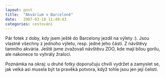 ```yaml
---
layout: post
title:  "Akvárium v Barceloně"
date:   2007-03-10 11:49:43
categories: cestování
---
```


Pár fotek z doby, kdy jsem ještě do Barcelony jezdil na výlety :). Jsou vlastně všechny z jednoho výletu, resp. jedné jeho části. Z návštěvy tamního akvária. Ještě jsme zvažovali návštěvu ZOO, kde mají bílou gorilu, ale nakonece to vyhrály žraloci.

Poznámka na okraj: u druhé fotky doporučuju chvíli vydržet a zamyslet se, jak velká asi musela být ta pravěká potvora, když tohle jsou jen její čelisti.
